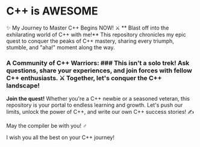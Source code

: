 # C++ is AWESOME
✨ My Journey to Master C++ Begins NOW! ⚔️
** Blast off into the exhilarating world of C++ with me!** This repository chronicles my epic quest to conquer the peaks of C++ mastery, sharing every triumph, stumble, and "aha!" moment along the way. ️

### A Community of C++ Warriors: ### This isn't a solo trek! Ask questions, share your experiences, and join forces with fellow C++ enthusiasts. ⚔️ Together, let's conquer the C++ landscape!
**Join the quest!** Whether you're a C++ newbie or a seasoned veteran, this repository is your portal to endless learning and growth.  Let's push our limits, unlock the power of C++, and write our own C++ success stories! ✍️



May the compiler be with you! ‍♂️


I wish you all the best on your C++ journey!
